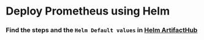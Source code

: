 # Deploy Prometheus using Helm

### Find the steps and the `Helm Default values` in [Helm ArtifactHub](https://artifacthub.io/packages/helm/prometheus-community/prometheus)
